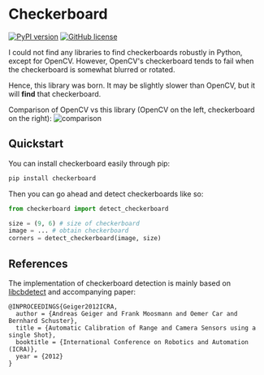 # Checkerboard

[![PyPI version](https://badge.fury.io/py/checkerboard.svg)](https://badge.fury.io/py/checkerboard)
[![GitHub license](https://img.shields.io/github/license/lambdaloop/checkerboard.svg)](https://github.com/lambdaloop/checkerboard/blob/master/LICENSE)

I could not find any libraries to find checkerboards robustly in Python, except for OpenCV.
However, OpenCV's checkerboard tends to fail when the checkerboard is somewhat blurred or rotated.

Hence, this library was born. It may be slightly slower than OpenCV, but it will **find** that checkerboard.

Comparison of OpenCV vs this library (OpenCV on the left, checkerboard on the right):
![comparison](https://thumbs.gfycat.com/HomelyAccurateBettong.webp)

## Quickstart

You can install checkerboard easily through pip:
```bash
pip install checkerboard
```

Then you can go ahead and detect checkerboards like so:
```python
from checkerboard import detect_checkerboard

size = (9, 6) # size of checkerboard
image = ... # obtain checkerboard
corners = detect_checkerboard(image, size)
```

## References

The implementation of checkerboard detection is mainly based on [libcbdetect](http://www.cvlibs.net/software/libcbdetect/) 
and accompanying paper:
```
@INPROCEEDINGS{Geiger2012ICRA,
  author = {Andreas Geiger and Frank Moosmann and Oemer Car and Bernhard Schuster},
  title = {Automatic Calibration of Range and Camera Sensors using a single Shot},
  booktitle = {International Conference on Robotics and Automation (ICRA)},
  year = {2012}
} 
```

